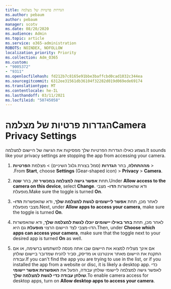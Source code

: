 ```yaml
---
title: הגדרות פרטיות של מצלמה
ms.author: pebaum
author: pebaum
manager: scotv
ms.date: 08/20/2020
ms.audience: Admin
ms.topic: article
ms.service: o365-administration
ROBOTS: NOINDEX, NOFOLLOW
localization_priority: Priority
ms.collection: Adm_O365
ms.custom:
- "9005372"
- "9311"
ms.openlocfilehash: fd212b7c8165e91bbe3baffcbd0cad1032c344ea
ms.sourcegitcommit: 6312ee31561db36104f32282d019d069ede69174
ms.translationtype: MT
ms.contentlocale: he-IL
ms.lasthandoff: 03/11/2021
ms.locfileid: "50745058"
---
```

# <a name="camera-privacy-settings"></a><span data-ttu-id="f49b2-102">הגדרות פרטיות של מצלמה</span><span class="sxs-lookup"><span data-stu-id="f49b2-102">Camera Privacy Settings</span></span>

<span data-ttu-id="f49b2-103">נשמע כאילו הגדרות הפרטיות שלך מפסיקות את הגישה של היישום למצלמה.</span><span class="sxs-lookup"><span data-stu-id="f49b2-103">It sounds like your privacy settings are stopping the app from accessing your camera.</span></span>

1.  <span data-ttu-id="f49b2-104">**מההתחלה**, בחר **הגדרות** (סמל בצורת גלגל השיניים) > מצלמת **הפרטיות**  >  .</span><span class="sxs-lookup"><span data-stu-id="f49b2-104">From **Start**, choose **Settings** (Gear-shaped icon) > **Privacy** > **Camera**.</span></span>

2.  <span data-ttu-id="f49b2-105">תחת **אפשר גישה למצלמה במכשיר זה**, בחר **שנה**.</span><span class="sxs-lookup"><span data-stu-id="f49b2-105">Under **Allow access to the camera on this device**, select **Change**.</span></span> <span data-ttu-id="f49b2-106">ודא שהאפשרות **הדו-** מצבי מופעלת.</span><span class="sxs-lookup"><span data-stu-id="f49b2-106">Make sure the toggle is turned **On**.</span></span>

3.  <span data-ttu-id="f49b2-107">לאחר מכן, תחת **אפשר ליישומים לגשת למצלמה שלך**, ודא שהאפשרות **הדו-** מצבי מופעלת.</span><span class="sxs-lookup"><span data-stu-id="f49b2-107">Next, under **Allow apps to access your camera**, make sure the toggle is turned **On**.</span></span>

4.  <span data-ttu-id="f49b2-108">לאחר מכן, תחת **בחר באילו יישומים יוכלו לגשת למצלמה שלך**, ודא שהאפשרות הדו-מצבי לצד היישום הרצוי **מופעלת** גם היא.</span><span class="sxs-lookup"><span data-stu-id="f49b2-108">Then, under **Choose which apps can access your camera**, make sure that the toggle next to your desired app is turned **On** as well.</span></span>

5.  <span data-ttu-id="f49b2-109">אם אינך מצליח למצוא את היישום שבו אתה מנסה להשתמש ברשימה, או אם התקנת את היישום מאתר אינטרנט או מדיסק, סביר להניח שמדובר ביישום שולחן עבודה.</span><span class="sxs-lookup"><span data-stu-id="f49b2-109">If you can't find the app you are trying to use in the list, or if you installed the app from a website or disc, it is likely a desktop app.</span></span> <span data-ttu-id="f49b2-110">כדי לאפשר גישה למצלמה ליישומי שולחן עבודה, הפעל את **האפשרות אפשר יישומי שולחן עבודה כדי לגשת למצלמה שלך**.</span><span class="sxs-lookup"><span data-stu-id="f49b2-110">To enable camera access for desktop apps, turn on **Allow desktop apps to access your camera**.</span></span>